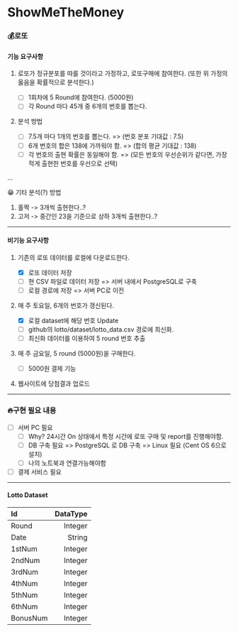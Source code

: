 # ShowMeTheMoney

### 💰로또

#### 기능 요구사항

1. 로또가 정규분포를 따를 것이라고 가정하고, 로또구매에 참여한다.
(또한 위 가정의 옳음을 확률적으로 분석한다.)

    - [ ] 1회차에 5 Round에 참여한다. (5000원)
    - [ ] 각 Round 마다 45개 중 6개의 번호를 뽑는다.

2. 분석 방법
   - [ ] 7.5개 마다 1개의 번호를 뽑는다. => (번호 분포 기대값 : 7.5)
   - [ ] 6개 번호의 합은 138에 가까워야 함. => (합의 평균 기대값 : 138)
   - [ ] 각 번호의 출현 확률은 동일해야 함. => (모든 번호의 우선순위가 같다면, 가장 적게 출현한 번호를 우선으로 선택)

...

😁 기타 분석(?) 방법
1. 홀짝 -> 3개씩 출현한다..?
2. 고저 -> 중간인 23을 기준으로 상하 3개씩 출현한다..?

----
 
#### 비기능 요구사항

1. 기존의 로또 데이터를 로컬에 다운로드한다.
    - [x] 로또 데이터 저장
    - [ ] 현 CSV 파일로 데이터 저장 => 서버 내에서 PostgreSQL로 구축
    - [ ] 로컬 경로에 저장 => 서버 PC로 이전 

2. 매 주 토요일, 6개의 번호가 갱신된다.
   - [x] 로컬 dataset에 해당 번호 Update
   - [ ] github의 lotto/dataset/lotto_data.csv 경로에 최신화.
   - [ ] 최신화 데이터를 이용하여 5 round 번호 추출

3. 매 주 금요일, 5 round (5000원)을 구매한다.

   - [ ] 5000원 결제 기능

4. 웹사이트에 당첨결과 업로드

----

### 🔥구현 필요 내용

  - [ ] 서버 PC 필요
      - [ ] Why? 24시간 On 상태에서 특정 시간에 로또 구매 및 report를 진행해야함. 
      - [ ] DB 구축 필요 => PostgreSQL 로 DB 구축 => Linux 필요 (Cent OS 6으로 설치)
      - [ ] 나의 노트북과 연결가능해야함

  - [ ] 결제 서비스 필요

----

#### Lotto Dataset

|Id|DataType|
|:---|---:|
|Round|Integer|
|Date|String|
|1stNum|Integer|
|2ndNum|Integer|
|3rdNum|Integer|
|4thNum|Integer|
|5thNum|Integer|
|6thNum|Integer|
|BonusNum|Integer|
